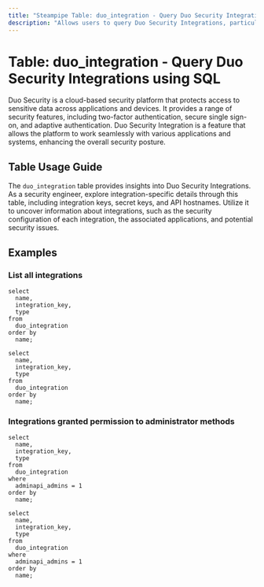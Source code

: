 ```yaml
---
title: "Steampipe Table: duo_integration - Query Duo Security Integrations using SQL"
description: "Allows users to query Duo Security Integrations, particularly the integration key, secret key, and API hostname, providing insights into integration configurations and potential security issues."
---
```


# Table: duo_integration - Query Duo Security Integrations using SQL

Duo Security is a cloud-based security platform that protects access to sensitive data across applications and devices. It provides a range of security features, including two-factor authentication, secure single sign-on, and adaptive authentication. Duo Security Integration is a feature that allows the platform to work seamlessly with various applications and systems, enhancing the overall security posture.

## Table Usage Guide

The `duo_integration` table provides insights into Duo Security Integrations. As a security engineer, explore integration-specific details through this table, including integration keys, secret keys, and API hostnames. Utilize it to uncover information about integrations, such as the security configuration of each integration, the associated applications, and potential security issues.

## Examples

### List all integrations

```sql+postgres
select
  name,
  integration_key,
  type
from
  duo_integration
order by
  name;
```

```sql+sqlite
select
  name,
  integration_key,
  type
from
  duo_integration
order by
  name;
```

### Integrations granted permission to administrator methods

```sql+postgres
select
  name,
  integration_key,
  type
from
  duo_integration
where
  adminapi_admins = 1
order by
  name;
```

```sql+sqlite
select
  name,
  integration_key,
  type
from
  duo_integration
where
  adminapi_admins = 1
order by
  name;
```
